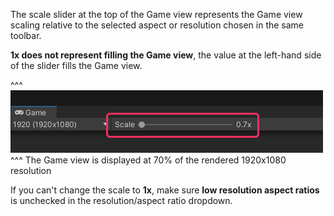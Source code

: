 The scale slider at the top of the Game view represents the Game view scaling relative to the selected aspect or resolution chosen in the same toolbar.

**1x does not represent filling the Game view**, the value at the left-hand side of the slider fills the Game view.

^^^
![Game view zoom slider](game-view-scale.png)
^^^ The Game view is displayed at 70% of the rendered 1920x1080 resolution


If you can't change the scale to **1x**, make sure **low resolution aspect ratios** is unchecked in the resolution/aspect ratio dropdown.
